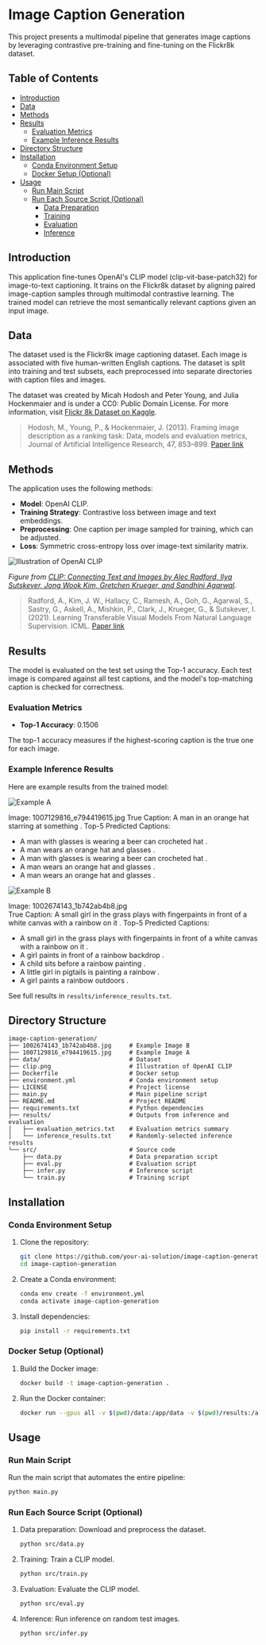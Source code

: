 # Image Caption Generation

This project presents a multimodal pipeline that generates image captions by leveraging contrastive pre-training and fine-tuning on the Flickr8k dataset.

## Table of Contents
- [Introduction](#introduction)
- [Data](#data)
- [Methods](#methods)
- [Results](#results)
  - [Evaluation Metrics](#evaluation-metrics)
  - [Example Inference Results](#example-inference-results)
- [Directory Structure](#directory-structure)
- [Installation](#installation)
  - [Conda Environment Setup](#conda-environment-setup)
  - [Docker Setup (Optional)](#docker-setup-optional)
- [Usage](#usage)
  - [Run Main Script](#run-main-script)
  - [Run Each Source Script (Optional)](#run-each-source-script-optional)
    - [Data Preparation](#data-preparation)
    - [Training](#training)
    - [Evaluation](#evaluation)
    - [Inference](#inference)

## Introduction

This application fine-tunes OpenAI's CLIP model (clip-vit-base-patch32) for image-to-text captioning. It trains on the Flickr8k dataset by aligning paired image-caption samples through multimodal contrastive learning. The trained model can retrieve the most semantically relevant captions given an input image.

## Data

The dataset used is the Flickr8k image captioning dataset. Each image is associated with five human-written English captions. The dataset is split into training and test subsets, each preprocessed into separate directories with caption files and images.

The dataset was created by Micah Hodosh and Peter Young, and Julia Hockenmaier and is under a CC0: Public Domain License. For more information, visit [Flickr 8k Dataset on Kaggle](https://www.kaggle.com/datasets/adityajn105/flickr8k).

> Hodosh, M., Young, P., & Hockenmaier, J. (2013). Framing image description as a ranking task: Data, models and evaluation metrics, Journal of Artificial Intelligence Research, 47, 853–899. [Paper link](https://dl.acm.org/doi/10.5555/2566972.2566993)

## Methods

The application uses the following methods:
- **Model**: OpenAI CLIP.
- **Training Strategy**: Contrastive loss between image and text embeddings.
- **Preprocessing**: One caption per image sampled for training, which can be adjusted.
- **Loss**: Symmetric cross-entropy loss over image-text similarity matrix.

![Illustration of OpenAI CLIP](clip.png)

*Figure from [CLIP: Connecting Text and Images by Alec Radford, Ilya Sutskever, Jong Wook Kim, Gretchen Krueger, and Sandhini Agarwal](https://openai.com/index/clip).*

> Radford, A., Kim, J. W., Hallacy, C., Ramesh, A., Goh, G., Agarwal, S., Sastry, G., Askell, A., Mishkin, P., Clark, J., Krueger, G., & Sutskever, I. (2021). Learning Transferable Visual Models From Natural Language Supervision. ICML. [Paper link](https://arxiv.org/abs/2103.00020)

## Results

The model is evaluated on the test set using the Top-1 accuracy. Each test image is compared against all test captions, and the model's top-matching caption is checked for correctness.

### Evaluation Metrics
- **Top-1 Accuracy**: 0.1506

The top-1 accuracy measures if the highest-scoring caption is the true one for each image.

### Example Inference Results
Here are example results from the trained model:

![Example A](1007129816_e794419615.jpg)

Image: 1007129816_e794419615.jpg
True Caption: A man in an orange hat starring at something .
Top-5 Predicted Captions:
  - A man with glasses is wearing a beer can crocheted hat .
  - A man wears an orange hat and glasses .
  - A man with glasses is wearing a beer can crocheted hat .
  - A man wears an orange hat and glasses .
  - A man wears an orange hat and glasses .

![Example B](1002674143_1b742ab4b8.jpg)

Image: 1002674143_1b742ab4b8.jpg  
True Caption: A small girl in the grass plays with fingerpaints in front of a white canvas with a rainbow on it .
Top-5 Predicted Captions:
  - A small girl in the grass plays with fingerpaints in front of a white canvas with a rainbow on it .
  - A girl paints in front of a rainbow backdrop .
  - A child sits before a rainbow painting .
  - A little girl in pigtails is painting a rainbow .
  - A girl paints a rainbow outdoors .

See full results in `results/inference_results.txt`.

## Directory Structure

```
image-caption-generation/
├── 1002674143_1b742ab4b8.jpg     # Example Image B
├── 1007129816_e794419615.jpg     # Example Image A
├── data/                         # Dataset
├── clip.png                      # Illustration of OpenAI CLIP
├── Dockerfile                    # Docker setup
├── environment.yml               # Conda environment setup
├── LICENSE                       # Project license
├── main.py                       # Main pipeline script
├── README.md                     # Project README
├── requirements.txt              # Python dependencies
├── results/                      # Outputs from inference and evaluation
│   ├── evaluation_metrics.txt    # Evaluation metrics summary
│   └── inference_results.txt     # Randomly-selected inference results
└── src/                          # Source code
    ├── data.py                   # Data preparation script
    ├── eval.py                   # Evaluation script
    ├── infer.py                  # Inference script
    └── train.py                  # Training script
```

## Installation

### Conda Environment Setup

1. Clone the repository:
   ```bash
   git clone https://github.com/your-ai-solution/image-caption-generation.git
   cd image-caption-generation
   ```

2. Create a Conda environment:
   ```bash
   conda env create -f environment.yml
   conda activate image-caption-generation
   ```

3. Install dependencies:
   ```bash
   pip install -r requirements.txt
   ```

### Docker Setup (Optional)

1. Build the Docker image:
   ```bash
   docker build -t image-caption-generation .
   ```

2. Run the Docker container:
   ```bash
   docker run --gpus all -v $(pwd)/data:/app/data -v $(pwd)/results:/app/results image-caption-generation
   ```

##  Usage

### Run Main Script

Run the main script that automates the entire pipeline:
   ```bash
   python main.py
   ```

### Run Each Source Script (Optional)

1. Data preparation: Download and preprocess the dataset.
   ```bash
   python src/data.py
   ```

2. Training: Train a CLIP model.
   ```bash
   python src/train.py
   ```

3. Evaluation: Evaluate the CLIP model.
   ```bash
   python src/eval.py
   ```

4. Inference: Run inference on random test images.
   ```bash
   python src/infer.py
   ```